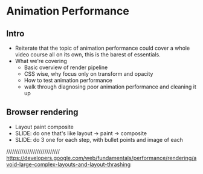 # Animation Performance

## Intro
* Reiterate that the topic of animation performance could cover a whole video course all on its own, this is the barest of essentials.
* What we're covering
    - Basic overview of render pipeline
    - CSS wise, why focus only on transform and opacity
    - How to test animation performance
    - walk through diagnosing poor animation performance and cleaning it up

## Browser rendering
* Layout paint composite
* SLIDE: do one that's like layout -> paint -> composite
* SLIDE: do 3 one for each step, with bullet points and image of each



////////////////////////////
https://developers.google.com/web/fundamentals/performance/rendering/avoid-large-complex-layouts-and-layout-thrashing
